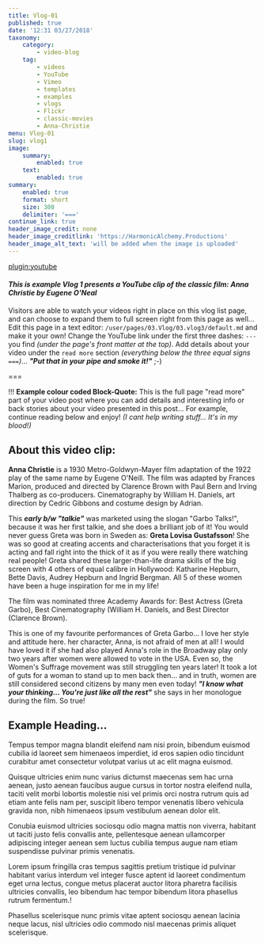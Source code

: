 ```yaml
---
title: Vlog-01
published: true
date: '12:31 03/27/2018'
taxonomy:
    category:
        - video-blog
    tag:
        - videos
        - YouTube
        - Vimeo
        - templates
        - examples
        - vlogs
        - Flickr
        - classic-movies
        - Anna-Christie
menu: Vlog-01
slug: vlog1
image:
    summary:
        enabled: true
    text:
        enabled: true
summary:
    enabled: true
    format: short
    size: 300
    delimiter: '==='
continue_link: true
header_image_credit: none
header_image_creditlink: 'https://HarmonicAlchemy.Productions'
header_image_alt_text: 'will be added when the image is uploaded'
---
```


[plugin:youtube](https://youtu.be/kzgMHP4cu8o)

#### _This is example Vlog 1 presents a YouTube clip of the classic film: Anna Christie by Eugene O'Neal_

Visitors are able to watch your videos right in place on this vlog list page, and can choose to expand them to full screen right from this page as well...  Edit this page in a text editor: `/user/pages/03.Vlog/03.vlog3/default.md` and make it your own!  Change the YouTube link under the first three dashes: `---` you find _(under the page's front matter at the top)_.  Add details about your video under the `read more` section _(everything below the three equal signs `===`)_...  **_"Put that in your pipe and smoke it!"_** ;-)

===

!!! **Example colour coded Block-Quote:**  This is the full page "read more" part of your video post where you can add details and interesting info or back stories about your video presented in this post... For example, continue reading below and enjoy! _(I cant help writing stuff... It's in my blood!)_

## About this video clip:

**Anna Christie** is a 1930 Metro-Goldwyn-Mayer film adaptation of the 1922 play of the same name by Eugene O'Neill. The film was adapted by Frances Marion, produced and directed by Clarence Brown with Paul Bern and Irving Thalberg as co-producers. Cinematography by William H. Daniels, art direction by Cedric Gibbons and costume design by Adrian.

This **_early b/w "talkie"_** was marketed using the slogan "Garbo Talks!", because it was her first talkie, and she does a brilliant job of it!  You would never guess Greta was born in Sweden as: **Greta Lovisa Gustafsson**!  She was so good at creating accents and characterisations that you forget it is acting and fall right into the thick of it as if you were really there watching real people!  Greta shared these larger-than-life drama skills of the big screen with 4 others of equal calibre in Hollywood: Katharine Hepburn, Bette Davis, Audrey Hepburn and Ingrid Bergman.  All 5 of these women have been a huge inspiration for me in my life!

The film was nominated three Academy Awards for: Best Actress (Greta Garbo), Best Cinematography (William H. Daniels, and Best Director (Clarence Brown).

This is one of my favourite performances of Greta Garbo...  I love her style and attitude here.  her character, Anna, is not afraid of men at all!  I would have loved it if she had also played Anna's role in the Broadway play only two years after women were allowed to vote in the USA. Even so, the Women's Suffrage movement was still struggling ten years later! It took a lot of guts for a woman to stand up to men back then... and in truth, women are still considered second citizens by many men even today!  **_"I know what your thinking... You're just like all the rest"_** she says in her monologue during the film. So true!

## Example Heading...

Tempus tempor magna blandit eleifend nam nisi proin, bibendum euismod cubilia id laoreet sem himenaeos imperdiet, id eros sapien odio tincidunt curabitur amet consectetur volutpat varius ut ac elit magna euismod.

Quisque ultricies enim nunc varius dictumst maecenas sem hac urna aenean, justo aenean faucibus augue cursus in tortor nostra eleifend nulla, taciti velit morbi lobortis molestie nisi vel primis orci nostra rutrum quis ad etiam ante felis nam per, suscipit libero tempor venenatis libero vehicula gravida non, nibh himenaeos ipsum vestibulum aenean dolor elit.

Conubia euismod ultricies sociosqu odio magna mattis non viverra, habitant ut taciti justo felis convallis ante, pellentesque aenean ullamcorper adipiscing integer aenean sem luctus cubilia tempus augue nam etiam suspendisse pulvinar primis venenatis.

Lorem ipsum fringilla cras tempus sagittis pretium tristique id pulvinar habitant varius interdum vel integer fusce aptent id laoreet condimentum eget urna lectus, congue metus placerat auctor litora pharetra facilisis ultricies convallis, leo bibendum hac tempor bibendum litora phasellus rutrum fermentum.!

Phasellus scelerisque nunc primis vitae aptent sociosqu aenean lacinia neque lacus, nisl ultricies odio commodo nisl maecenas primis aliquet scelerisque.
